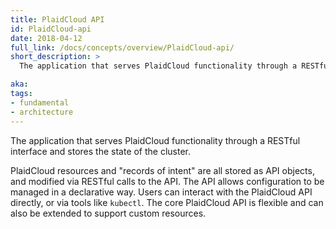 ```yaml
---
title: PlaidCloud API
id: PlaidCloud-api
date: 2018-04-12
full_link: /docs/concepts/overview/PlaidCloud-api/
short_description: >
  The application that serves PlaidCloud functionality through a RESTful interface and stores the state of the cluster.

aka: 
tags:
- fundamental
- architecture
---
```

 The application that serves PlaidCloud functionality through a RESTful interface and stores the state of the cluster.

<!--more--> 

PlaidCloud resources and "records of intent" are all stored as API objects, and modified via RESTful calls to the API. The API allows configuration to be managed in a declarative way. Users can interact with the PlaidCloud API directly, or via tools like `kubectl`. The core PlaidCloud API is flexible and can also be extended to support custom resources.

